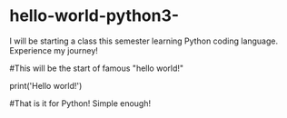 # hello-world-python3-
I will be starting a class this semester learning Python coding language.  Experience my journey!


#This will be the start of famous "hello world!"

print('Hello world!')

#That is it for Python!  Simple enough!
